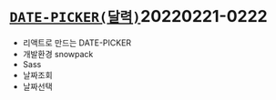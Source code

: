 # [`DATE-PICKER(달력)`](https://compassionate-bohr-966843.netlify.app/ 'Netlify로 이동')20220221-0222

- 리액트로 만드는 DATE-PICKER
- 개발환경 snowpack
- Sass
- 날짜조회
- 날짜선택
